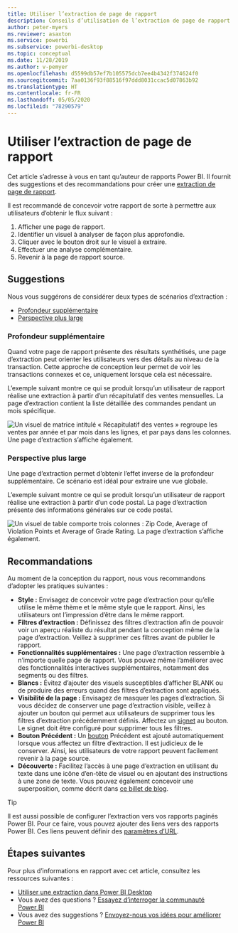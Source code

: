 ```yaml
---
title: Utiliser l’extraction de page de rapport
description: Conseils d’utilisation de l’extraction de page de rapport.
author: peter-myers
ms.reviewer: asaxton
ms.service: powerbi
ms.subservice: powerbi-desktop
ms.topic: conceptual
ms.date: 11/28/2019
ms.author: v-pemyer
ms.openlocfilehash: d5599db57ef7b105575dcb7ee4b4342f374624f0
ms.sourcegitcommit: 7aa0136f93f88516f97ddd8031ccac5d07863b92
ms.translationtype: HT
ms.contentlocale: fr-FR
ms.lasthandoff: 05/05/2020
ms.locfileid: "78290579"
---
```

# <a name="use-report-page-drillthrough"></a>Utiliser l’extraction de page de rapport

Cet article s’adresse à vous en tant qu’auteur de rapports Power BI. Il fournit des suggestions et des recommandations pour créer une [extraction de page de rapport](../desktop-drillthrough.md).

Il est recommandé de concevoir votre rapport de sorte à permettre aux utilisateurs d’obtenir le flux suivant :

1. Afficher une page de rapport.
2. Identifier un visuel à analyser de façon plus approfondie.
3. Cliquer avec le bouton droit sur le visuel à extraire.
4. Effectuer une analyse complémentaire.
5. Revenir à la page de rapport source.

## <a name="suggestions"></a>Suggestions

Nous vous suggérons de considérer deux types de scénarios d’extraction :

- [Profondeur supplémentaire](#additional-depth)
- [Perspective plus large](#broader-perspective)

### <a name="additional-depth"></a>Profondeur supplémentaire

Quand votre page de rapport présente des résultats synthétisés, une page d’extraction peut orienter les utilisateurs vers des détails au niveau de la transaction. Cette approche de conception leur permet de voir les transactions connexes et ce, uniquement lorsque cela est nécessaire.

L’exemple suivant montre ce qui se produit lorsqu’un utilisateur de rapport réalise une extraction à partir d’un récapitulatif des ventes mensuelles. La page d’extraction contient la liste détaillée des commandes pendant un mois spécifique.

![Un visuel de matrice intitulé « Récapitulatif des ventes » regroupe les ventes par année et par mois dans les lignes, et par pays dans les colonnes. Une page d’extraction s’affiche également.](media/report-drillthrough/suggestion-drillthrough-add-depth.png)

### <a name="broader-perspective"></a>Perspective plus large

Une page d’extraction permet d’obtenir l’effet inverse de la profondeur supplémentaire. Ce scénario est idéal pour extraire une vue globale.

L’exemple suivant montre ce qui se produit lorsqu’un utilisateur de rapport réalise une extraction à partir d’un code postal. La page d’extraction présente des informations générales sur ce code postal.

![Un visuel de table comporte trois colonnes : Zip Code, Average of Violation Points et Average of Grade Rating. La page d’extraction s’affiche également.](media/report-drillthrough/suggestion-drillthrough-broader-perspective.png)

## <a name="recommendations"></a>Recommandations

Au moment de la conception du rapport, nous vous recommandons d’adopter les pratiques suivantes :

- **Style :** Envisagez de concevoir votre page d’extraction pour qu’elle utilise le même thème et le même style que le rapport. Ainsi, les utilisateurs ont l’impression d’être dans le même rapport.
- **Filtres d’extraction :** Définissez des filtres d’extraction afin de pouvoir voir un aperçu réaliste du résultat pendant la conception même de la page d’extraction. Veillez à supprimer ces filtres avant de publier le rapport.
- **Fonctionnalités supplémentaires :** Une page d’extraction ressemble à n’importe quelle page de rapport. Vous pouvez même l’améliorer avec des fonctionnalités interactives supplémentaires, notamment des segments ou des filtres.
- **Blancs :** Évitez d’ajouter des visuels susceptibles d’afficher BLANK ou de produire des erreurs quand des filtres d’extraction sont appliqués.
- **Visibilité de la page :** Envisagez de masquer les pages d’extraction. Si vous décidez de conserver une page d’extraction visible, veillez à ajouter un bouton qui permet aux utilisateurs de supprimer tous les filtres d’extraction précédemment définis. Affectez un [signet](../desktop-bookmarks.md) au bouton. Le signet doit être configuré pour supprimer tous les filtres.
- **Bouton Précédent :** Un [bouton](../desktop-buttons.md) Précédent est ajouté automatiquement lorsque vous affectez un filtre d’extraction. Il est judicieux de le conserver. Ainsi, les utilisateurs de votre rapport peuvent facilement revenir à la page source.
- **Découverte :** Facilitez l’accès à une page d’extraction en utilisant du texte dans une icône d’en-tête de visuel ou en ajoutant des instructions à une zone de texte. Vous pouvez également concevoir une superposition, comme décrit dans [ce billet de blog](https://alluringbi.com/2019/10/23/overlays-for-true-self-serve-reporting/).

> [!TIP]
> Il est aussi possible de configurer l’extraction vers vos rapports paginés Power BI. Pour ce faire, vous pouvez ajouter des liens vers des rapports Power BI. Ces liens peuvent définir des [paramètres d’URL](https://powerbi.microsoft.com/blog/url-parameters-for-paginated-reports-are-now-available/).

## <a name="next-steps"></a>Étapes suivantes

Pour plus d’informations en rapport avec cet article, consultez les ressources suivantes :

- [Utiliser une extraction dans Power BI Desktop](../desktop-drillthrough.md)
- Vous avez des questions ? [Essayez d’interroger la communauté Power BI](https://community.powerbi.com/)
- Vous avez des suggestions ? [Envoyez-nous vos idées pour améliorer Power BI](https://ideas.powerbi.com/)
